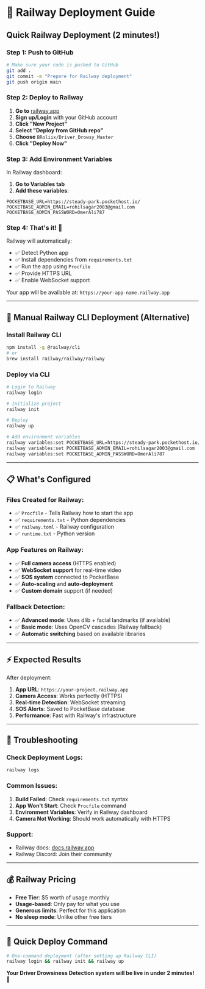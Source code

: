 # 🚀 Railway Deployment Guide

## Quick Railway Deployment (2 minutes!)

### Step 1: Push to GitHub
```bash
# Make sure your code is pushed to GitHub
git add .
git commit -m "Prepare for Railway deployment"
git push origin main
```

### Step 2: Deploy to Railway

1. **Go to** [railway.app](https://railway.app)
2. **Sign up/Login** with your GitHub account
3. **Click "New Project"**
4. **Select "Deploy from GitHub repo"**
5. **Choose** `BRoliix/Driver_Drowsy_Master`
6. **Click "Deploy Now"**

### Step 3: Add Environment Variables

In Railway dashboard:
1. **Go to Variables tab**
2. **Add these variables**:
```
POCKETBASE_URL=https://steady-park.pockethost.io/
POCKETBASE_ADMIN_EMAIL=rohilsagar2003@gmail.com
POCKETBASE_ADMIN_PASSWORD=OmerAli787
```

### Step 4: That's it! 🎉

Railway will automatically:
- ✅ Detect Python app
- ✅ Install dependencies from `requirements.txt`
- ✅ Run the app using `Procfile`
- ✅ Provide HTTPS URL
- ✅ Enable WebSocket support

Your app will be available at: `https://your-app-name.railway.app`

---

## 🔧 Manual Railway CLI Deployment (Alternative)

### Install Railway CLI
```bash
npm install -g @railway/cli
# or
brew install railway/railway/railway
```

### Deploy via CLI
```bash
# Login to Railway
railway login

# Initialize project
railway init

# Deploy
railway up

# Add environment variables
railway variables:set POCKETBASE_URL=https://steady-park.pockethost.io/
railway variables:set POCKETBASE_ADMIN_EMAIL=rohilsagar2003@gmail.com
railway variables:set POCKETBASE_ADMIN_PASSWORD=OmerAli787
```

---

## 📋 What's Configured

### Files Created for Railway:
- ✅ `Procfile` - Tells Railway how to start the app
- ✅ `requirements.txt` - Python dependencies
- ✅ `railway.toml` - Railway configuration
- ✅ `runtime.txt` - Python version

### App Features on Railway:
- ✅ **Full camera access** (HTTPS enabled)
- ✅ **WebSocket support** for real-time video
- ✅ **SOS system** connected to PocketBase
- ✅ **Auto-scaling** and **auto-deployment**
- ✅ **Custom domain** support (if needed)

### Fallback Detection:
- ✅ **Advanced mode**: Uses dlib + facial landmarks (if available)
- ✅ **Basic mode**: Uses OpenCV cascades (Railway fallback)
- ✅ **Automatic switching** based on available libraries

---

## ⚡ Expected Results

After deployment:
1. **App URL**: `https://your-project.railway.app`
2. **Camera Access**: Works perfectly (HTTPS)
3. **Real-time Detection**: WebSocket streaming
4. **SOS Alerts**: Saved to PocketBase database
5. **Performance**: Fast with Railway's infrastructure

---

## 🐛 Troubleshooting

### Check Deployment Logs:
```bash
railway logs
```

### Common Issues:

1. **Build Failed**: Check `requirements.txt` syntax
2. **App Won't Start**: Check `Procfile` command
3. **Environment Variables**: Verify in Railway dashboard
4. **Camera Not Working**: Should work automatically with HTTPS

### Support:
- Railway docs: [docs.railway.app](https://docs.railway.app)
- Railway Discord: Join their community

---

## 💰 Railway Pricing

- **Free Tier**: $5 worth of usage monthly
- **Usage-based**: Only pay for what you use
- **Generous limits**: Perfect for this application
- **No sleep mode**: Unlike other free tiers

---

## 🎯 Quick Deploy Command

```bash
# One-command deployment (after setting up Railway CLI)
railway login && railway init && railway up
```

**Your Driver Drowsiness Detection system will be live in under 2 minutes!** 🚀